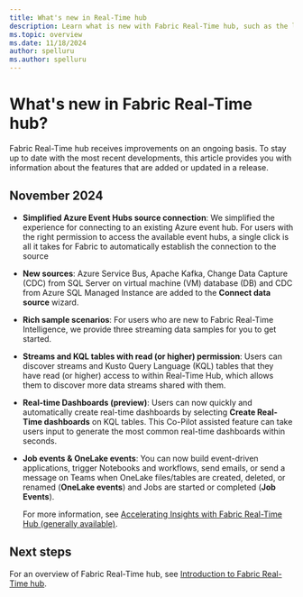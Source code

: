 ```yaml
---
title: What's new in Real-Time hub
description: Learn what is new with Fabric Real-Time hub, such as the latest release notes, known issues, bug fixes, deprecated functionality, and upcoming changes.
ms.topic: overview
ms.date: 11/18/2024
author: spelluru
ms.author: spelluru
---
```


# What's new in Fabric Real-Time hub?

Fabric Real-Time hub receives improvements on an ongoing basis. To stay up to date with the most recent developments, this article provides you with information about the features that are added or updated in a release. 

## November 2024

- **Simplified Azure Event Hubs source connection**: We simplified the experience for connecting to an existing Azure event hub. For users with the right permission to access the available event hubs, a single click is all it takes for Fabric to automatically establish the connection to the source
- **New sources**: Azure Service Bus, Apache Kafka, Change Data Capture (CDC) from SQL Server on virtual machine (VM) database (DB) and CDC from Azure SQL Managed Instance are added to the **Connect data source** wizard.
- **Rich sample scenarios**: For users who are new to Fabric Real-Time Intelligence, we provide three streaming data samples for you to get started.
- **Streams and KQL tables with read (or higher) permission**: Users can discover streams and Kusto Query Language (KQL) tables that they have read (or higher) access to within Real-Time Hub, which allows them to discover more data streams shared with them.
- **Real-time Dashboards (preview)**: Users can now quickly and automatically create real-time dashboards by selecting **Create Real-Time dashboards** on KQL tables. This Co-Pilot assisted feature can take users input to generate the most common real-time dashboards within seconds.
- **Job events & OneLake events**: You can now build event-driven applications, trigger Notebooks and workflows, send emails, or send a message on Teams when OneLake files/tables are created, deleted, or renamed (**OneLake events**) and Jobs are started or completed (**Job Events**).

    For more information, see [Accelerating Insights with Fabric Real-Time Hub (generally available)](https://blog.fabric.microsoft.com/blog/accelerating-insights-with-fabric-real-time-hub-now-generally-available).

## Next steps
For an overview of Fabric Real-Time hub, see [Introduction to Fabric Real-Time hub](real-time-hub-overview.md).
